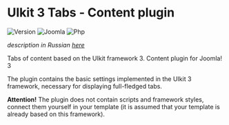 # UIkit 3 Tabs - Content plugin

![Version](https://img.shields.io/badge/VERSION-1.0.0-0366d6.svg?style=for-the-badge)
![Joomla](https://img.shields.io/badge/joomla-3.7+-1A3867.svg?style=for-the-badge)
![Php](https://img.shields.io/badge/php-5.6+-8892BF.svg?style=for-the-badge)

_description in Russian [here](README.ru.md)_

Tabs of content based on the UIkit framework 3. Content plugin for Joomla! 3

The plugin contains the basic settings implemented in the UIkit 3 framework, necessary for displaying full-fledged tabs.

**Attention!** The plugin does not contain scripts and framework styles, connect them yourself in your template (it is assumed that your template is already based on this framework).